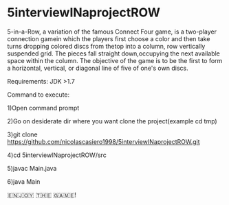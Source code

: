 # 5interviewINaprojectROW
5-in-a-Row, a variation of the famous Connect Four game, is a two-player connection gamein which the players first choose a color and then take turns 
dropping colored discs from thetop into a column, row vertically suspended grid. The pieces fall straight down,occupying the next available 
space within the column. The objective of the game is to be the first to form a horizontal, vertical, or diagonal line of five of one's own discs.


Requirements:
JDK >1.7

Command to execute:

1)Open command prompt

2)Go on desiderate dir where you want clone the project(example cd tmp)

3)git clone https://github.com/nicolascasiero1998/5interviewINaprojectROW.git

4)cd 5interviewINaprojectROW/src

5)javac Main.java

6)java Main

🇪‌🇳‌🇯‌🇴‌🇾‌ 🇹‌🇭‌🇪‌ 🇬‌🇦‌🇲‌🇪‌!
